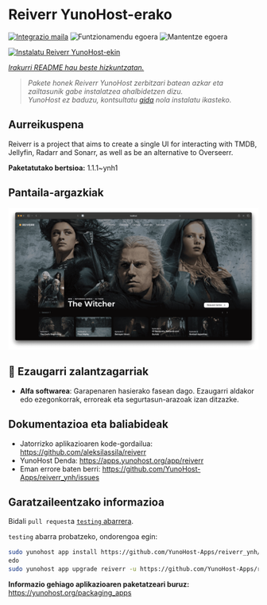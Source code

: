 <!--
Ohart ongi: README hau automatikoki sortu da <https://github.com/YunoHost/apps/tree/master/tools/readme_generator>ri esker
EZ editatu eskuz.
-->

# Reiverr YunoHost-erako

[![Integrazio maila](https://apps.yunohost.org/badge/integration/reiverr)](https://ci-apps.yunohost.org/ci/apps/reiverr/)
![Funtzionamendu egoera](https://apps.yunohost.org/badge/state/reiverr)
![Mantentze egoera](https://apps.yunohost.org/badge/maintained/reiverr)

[![Instalatu Reiverr YunoHost-ekin](https://install-app.yunohost.org/install-with-yunohost.svg)](https://install-app.yunohost.org/?app=reiverr)

*[Irakurri README hau beste hizkuntzatan.](./ALL_README.md)*

> *Pakete honek Reiverr YunoHost zerbitzari batean azkar eta zailtasunik gabe instalatzea ahalbidetzen dizu.*  
> *YunoHost ez baduzu, kontsultatu [gida](https://yunohost.org/install) nola instalatu ikasteko.*

## Aurreikuspena

Reiverr is a project that aims to create a single UI for interacting with TMDB, Jellyfin, Radarr and Sonarr, as well as be an alternative to Overseerr.

**Paketatutako bertsioa:** 1.1.1~ynh1

## Pantaila-argazkiak

![Reiverr(r)en pantaila-argazkia](./doc/screenshots/screenshot.png)

## :red_circle: Ezaugarri zalantzagarriak

- **Alfa softwarea**: Garapenaren hasierako fasean dago. Ezaugarri aldakor edo ezegonkorrak, erroreak eta segurtasun-arazoak izan ditzazke.

## Dokumentazioa eta baliabideak

- Jatorrizko aplikazioaren kode-gordailua: <https://github.com/aleksilassila/reiverr>
- YunoHost Denda: <https://apps.yunohost.org/app/reiverr>
- Eman errore baten berri: <https://github.com/YunoHost-Apps/reiverr_ynh/issues>

## Garatzaileentzako informazioa

Bidali `pull request`a [`testing` abarrera](https://github.com/YunoHost-Apps/reiverr_ynh/tree/testing).

`testing` abarra probatzeko, ondorengoa egin:

```bash
sudo yunohost app install https://github.com/YunoHost-Apps/reiverr_ynh/tree/testing --debug
edo
sudo yunohost app upgrade reiverr -u https://github.com/YunoHost-Apps/reiverr_ynh/tree/testing --debug
```

**Informazio gehiago aplikazioaren paketatzeari buruz:** <https://yunohost.org/packaging_apps>
